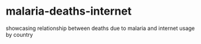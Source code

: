 # malaria-deaths-internet
showcasing relationship between deaths due to malaria and internet usage by country 
